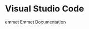 # Visual Studio Code

[emmet](https://code.visualstudio.com/docs/editor/emmet)
[Emmet Documentation](https://docs.emmet.io/abbreviations/syntax/)
